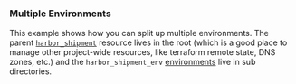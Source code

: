 ### Multiple Environments

This example shows how you can split up multiple environments.  The parent [`harbor_shipment`](main.tf) resource lives in the root (which is a good place to manage other project-wide resources, like terraform remote state, DNS zones, etc.) and the `harbor_shipment_env` [environments](dev/main.tf) live in sub directories.